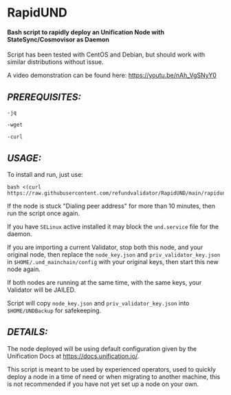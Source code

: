 # RapidUND
#### Bash script to rapidly deploy an Unification Node with StateSync/Cosmovisor as Daemon

Script has been tested with CentOS and Debian, but should work with similar distributions without issue.

A video demonstration can be found here:
https://youtu.be/nAh_VgSNyY0

## *PREREQUISITES:*
```
-jq

-wget

-curl
```

## *USAGE:*

To install and run, just use: 
```
bash <(curl https://raw.githubusercontent.com/refundvalidator/RapidUND/main/rapidund)
```

If the node is stuck "Dialing peer address" for more than 10 minutes, then run the script once again.

If you have `SELinux` active installed it may block the `und.service` file for the daemon.

If you are importing a current Validator, stop both this node, and your original node, then replace the `node_key.json` and `priv_validator_key.json` in `$HOME/.und_mainchain/config` with your original keys, then start this new node again. 

If both nodes are running at the same time, with the same keys, your Validator will be JAILED.

Script will copy `node_key.json` and `priv_validator_key.json` into `$HOME/UNDBackup` for safekeeping.

## *DETAILS:*

The node deployed will be using default configuration given by the Unification Docs at https://docs.unification.io/.

This script is meant to be used by experienced operators, used to quickly deploy a node in a time of need or when migrating to another machine, this is not recommended if you have not yet set up a node on your own.




